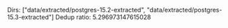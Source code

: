 Dirs: ["data/extracted/postgres-15.2-extracted", "data/extracted/postgres-15.3-extracted"]
Dedup ratio: 5.296973147615028

